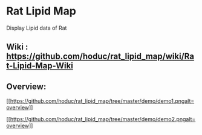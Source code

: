 # Rat Lipid Map

Display Lipid data of Rat

## Wiki : https://github.com/hoduc/rat_lipid_map/wiki/Rat-Lipid-Map-Wiki

## Overview:

[[https://github.com/hoduc/rat_lipid_map/tree/master/demo/demo1.pngalt=overview]]

[[https://github.com/hoduc/rat_lipid_map/tree/master/demo/demo2.pngalt=overview]]